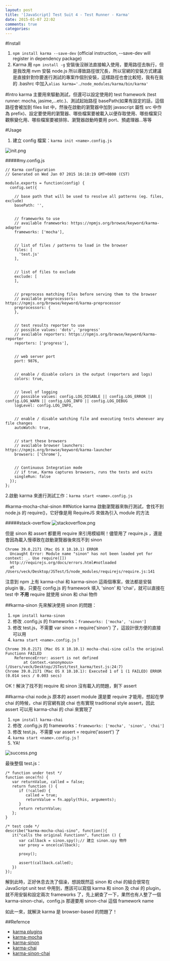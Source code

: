 ```yaml
---
layout: post
title: '[JavaScript] Test Suit 4 - Test Runner - Karma'
date: 2015-01-07 22:02
comments: true
categories: 
---
```


#Install
1. `npm install karma --save-dev` (official instruction, --save-dev will register in dependency package)
2. Karma 用 `npm install -g` 安裝後沒辦法直接輸入使用，要用路徑去執行，但是我改用 nvm 安裝 node.js 所以導致路徑很冗長，所以官網的安裝方式建議是直接針對你要進行測試的專案作個別安裝，這樣路徑也會比較短，我有在我的 .bashrc 中加入`alias karma='./node_modules/karma/bin/karma'` 

#Intro
karma 主要用來驅動測試，但還可以設定使用的 test framework (test runner: mocha, jasime,...etc.)、測試起始路徑 basePath(如果有設定的話，這個路徑會被加到 files list 中，然後在啟動的瀏覽器中加到 javascript 屬性 src 中作為 prefix)、設定要使用的瀏覽器、哪些檔案要被載入以便存取使用、哪些檔案只觀察變化用、哪些檔案要被排除、瀏覽器啟動時要用 port、預處理器...等等

#Usage
1. 建立 config 檔案：`karma init <name>.config.js`

![init.png](http://user-image.logdown.io/user/3330/blog/3407/post/248538/B1ph4BcQSxCb5A7RubJj_init.png)


#####my.config.js
```
// Karma configuration
// Generated on Wed Jan 07 2015 16:18:19 GMT+0800 (CST)

module.exports = function(config) {
  config.set({

    // base path that will be used to resolve all patterns (eg. files, exclude)
    basePath: '',


    // frameworks to use
    // available frameworks: https://npmjs.org/browse/keyword/karma-adapter
    frameworks: ['mocha'],


    // list of files / patterns to load in the browser
    files: [
      'test.js'
    ],


    // list of files to exclude
    exclude: [
    ],


    // preprocess matching files before serving them to the browser
    // available preprocessors: https://npmjs.org/browse/keyword/karma-preprocessor
    preprocessors: {
    },


    // test results reporter to use
    // possible values: 'dots', 'progress'
    // available reporters: https://npmjs.org/browse/keyword/karma-reporter
    reporters: ['progress'],


    // web server port
    port: 9876,


    // enable / disable colors in the output (reporters and logs)
    colors: true,


    // level of logging
    // possible values: config.LOG_DISABLE || config.LOG_ERROR || config.LOG_WARN || config.LOG_INFO || config.LOG_DEBUG
    logLevel: config.LOG_INFO,


    // enable / disable watching file and executing tests whenever any file changes
    autoWatch: true,


    // start these browsers
    // available browser launchers: https://npmjs.org/browse/keyword/karma-launcher
    browsers: ['Chrome'],


    // Continuous Integration mode
    // if true, Karma captures browsers, runs the tests and exits
    singleRun: false
  });
};

```
2.啟動 karma 來進行測試工作：`karma start <name>.config.js`


#karma-mocha-chai-sinon
##Notice
karma 啟動瀏覽器來執行測試，會找不到 node.js 的 require()，它好像是用 RequireJS 來做為引入 module 的方法

#####stack-overflow
![stackoverflow.png](http://user-image.logdown.io/user/3330/blog/3407/post/248538/5c7kOp7CSF6cNWYS7KOR_stackoverflow.png)


但是 sinon 和 assert 都要用 require 來引用模組啊！儘管用了 require.js ，還是會因為載入慢導致在啟動瀏覽器後來找不到 sinon
```
Chrome 39.0.2171 (Mac OS X 10.10.1) ERROR
  Uncaught Error: Module name "sinon" has not been loaded yet for context: _. Use require([])
  http://requirejs.org/docs/errors.html#notloaded
  at /Users/veck/Desktop/JSTest/5/node_modules/requirejs/require.js:141
```

注意到 npm 上有 karma-chai 和 karma-sinon 這兩個專案，做法都是安裝 plugin 後，只要在 config.js 的 framework 填入 'sinon' 和 'chai'，就可以直接在 test 中 **不用** require 就使用 sinon 和 chai 物件

##karma-sinon
先來解決使用 sinon 的問題：

1. `npm install karma-sinon`
2. 修改 <name>.config.js 的 frameworks：`frameworks: ['mocha', 'sinon']`
3. 修改 test.js，不需要 var sinon = require('sinon') 了，這設計很方便的直接可以用
4. `karma start <name>.config.js` !

```
Chrome 39.0.2171 (Mac OS X 10.10.1) mocha-chai-sino calls the original Functionn FAILED
	ReferenceError: assert is not defined
	    at Context.<anonymous> (/Users/veck/Desktop/JSTest/test_karma/test.js:24:7)
Chrome 39.0.2171 (Mac OS X 10.10.1): Executed 1 of 1 (1 FAILED) ERROR (0.014 secs / 0.003 secs)
```
OK！解決了找不到 require 和 sinon 沒有載入的問題，剩下 assert 

##karma-chai
node.js 原本的 assert module 還是要 require 才能用，想起在學 chai 的時候，chai 的官網有說 chai 也有實現 traditional style assert，因此 assert 可以用 karma-chai 的 chai 來實現了

1. `npm install karma-chai`
2. 修改 <name>.config.js 的 frameworks：`frameworks: ['mocha', 'sinon', 'chai']`
3. 修改 test.js，不需要 var assert = require('assert') 了
4. `karma start <name>.config.js` !
5. YA!

![success.png](http://user-image.logdown.io/user/3330/blog/3407/post/248538/6iyNootOSpS0xOtzRMfW_success.png)


最後整個 test.js：
```
/* function under test */
function once(fn) {
   var returnValue, called = false;
   return function () {
      if (!called) {
         called = true;
         returnValue = fn.apply(this, arguments);
      }
      return returnValue;
   };
}

/* test code */
describe("karma-mocha-chai-sino", function(){
   it("calls the original Functionn", function () {
      var callback = sinon.spy();// 建立 sinon.spy 物件
      var proxy = once(callback);

      proxy();

      assert(callback.called);
   })
});
```

解到此時，正好休息去洗了個澡，想說既然這 sinon 和 chai 的組合很常在 JavaScript unit test 中用到，應該可以寫個 karma 和 sinon 及 chai 的 plugin，就不用安裝和設定兩次 frameworks 了，先上網查了一下，果然也有人整了一個 karma-sinon-chai，config.js 那邊要用 sinon-chai 這個 framework name

如此一來，就解決 karma 是 browser-based 的問題了！

##Refernce
* [karma plugins](http://karma-runner.github.io/0.12/dev/plugins.html)
* [karma-mocha](https://github.com/karma-runner/karma-mocha)
* [karma-sinon](https://github.com/yanoosh/karma-sinon)
* [karma-chai](https://github.com/xdissent/karma-chai)
* [karma-sinon-chai](https://github.com/kmees/karma-sinon-chai)
